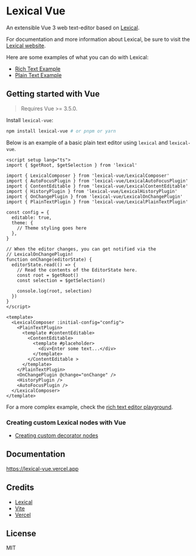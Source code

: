 # Lexical Vue

An extensible Vue 3 web text-editor based on [Lexical](https://github.com/facebook/lexical).

For documentation and more information about Lexical, be sure to visit the [Lexical website](https://lexical.dev/).

Here are some examples of what you can do with Lexical:

- [Rich Text Example](https://lexical-vue-playground.vercel.app/)
- [Plain Text Example](https://stackblitz.com/edit/vitejs-vite-jxwkxo)

## Getting started with Vue

> Requires Vue >= 3.5.0.

Install `lexical-vue`:

```bash
npm install lexical-vue # or pnpm or yarn
```

Below is an example of a basic plain text editor using `lexical` and `lexical-vue`.

```vue
<script setup lang="ts">
import { $getRoot, $getSelection } from 'lexical'

import { LexicalComposer } from 'lexical-vue/LexicalComposer'
import { AutoFocusPlugin } from 'lexical-vue/LexicalAutoFocusPlugin'
import { ContentEditable } from 'lexical-vue/LexicalContentEditable'
import { HistoryPlugin } from 'lexical-vue/LexicalHistoryPlugin'
import { OnChangePlugin } from 'lexical-vue/LexicalOnChangePlugin'
import { PlainTextPlugin } from 'lexical-vue/LexicalPlainTextPlugin'

const config = {
  editable: true,
  theme: {
    // Theme styling goes here
  },
}

// When the editor changes, you can get notified via the
// LexicalOnChangePlugin!
function onChange(editorState) {
  editorState.read(() => {
    // Read the contents of the EditorState here.
    const root = $getRoot()
    const selection = $getSelection()

    console.log(root, selection)
  })
}
</script>

<template>
  <LexicalComposer :initial-config="config">
    <PlainTextPlugin>
      <template #contentEditable>
        <ContentEditable>
          <template #placeholder>
            <div>Enter some text...</div>
          </template>
        </ContentEditable >
      </template>
    </PlainTextPlugin>
    <OnChangePlugin @change="onChange" />
    <HistoryPlugin />
    <AutoFocusPlugin />
  </LexicalComposer>
</template>
```

For a more complex example, check the [rich text editor playground](https://github.com/wobsoriano/lexical-vue/tree/master/playground).

### Creating custom Lexical nodes with Vue

- [Creating custom decorator nodes](https://lexical-vue.vercel.app/docs/plugins/custom.html)

## Documentation

https://lexical-vue.vercel.app

## Credits

- [Lexical](https://github.com/facebook/lexical)
- [Vite](https://vitejs.dev/)
- [Vercel](https://vercel.com/)

## License

MIT
